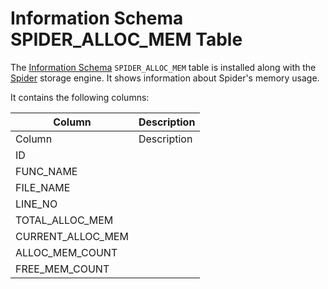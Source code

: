 # Information Schema SPIDER_ALLOC_MEM Table

The [Information Schema](/en/information_schema/) `SPIDER_ALLOC_MEM` table is installed along with the [Spider](../../../../../../../server-usage/replication-cluster-multi-master/optimization-and-tuning/system-variables/spider-status-variables.md) storage engine. It shows information about Spider's memory usage.

It contains the following columns:

| Column | Description |
| --- | --- |
| Column | Description |
| ID | |
| FUNC_NAME | |
| FILE_NAME | |
| LINE_NO | |
| TOTAL_ALLOC_MEM | |
| CURRENT_ALLOC_MEM | |
| ALLOC_MEM_COUNT | |
| FREE_MEM_COUNT | |